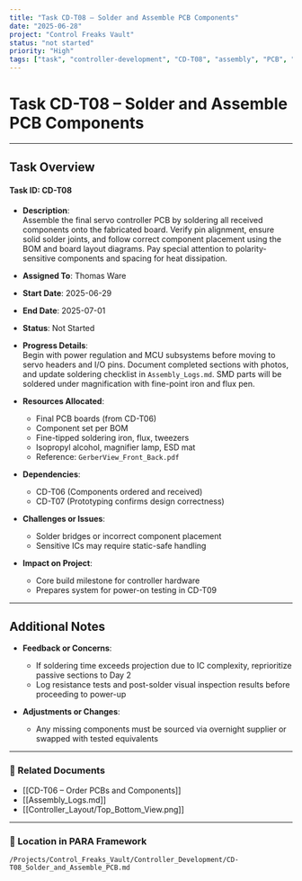 ```yaml
---
title: "Task CD-T08 – Solder and Assemble PCB Components"
date: "2025-06-28"
project: "Control Freaks Vault"
status: "not started"
priority: "High"
tags: ["task", "controller-development", "CD-T08", "assembly", "PCB", "soldering"]
---
```


# Task CD-T08 – Solder and Assemble PCB Components

---

## Task Overview

#### Task ID: CD-T08

- **Description**:  
  Assemble the final servo controller PCB by soldering all received components onto the fabricated board. Verify pin alignment, ensure solid solder joints, and follow correct component placement using the BOM and board layout diagrams. Pay special attention to polarity-sensitive components and spacing for heat dissipation.

- **Assigned To**: Thomas Ware

- **Start Date**: 2025-06-29  
- **End Date**: 2025-07-01

- **Status**: Not Started

- **Progress Details**:  
  Begin with power regulation and MCU subsystems before moving to servo headers and I/O pins. Document completed sections with photos, and update soldering checklist in `Assembly_Logs.md`. SMD parts will be soldered under magnification with fine-point iron and flux pen.

- **Resources Allocated**:
  - Final PCB boards (from CD-T06)
  - Component set per BOM
  - Fine-tipped soldering iron, flux, tweezers
  - Isopropyl alcohol, magnifier lamp, ESD mat
  - Reference: `GerberView_Front_Back.pdf`

- **Dependencies**:
  - CD-T06 (Components ordered and received)
  - CD-T07 (Prototyping confirms design correctness)

- **Challenges or Issues**:
  - Solder bridges or incorrect component placement
  - Sensitive ICs may require static-safe handling

- **Impact on Project**:
  - Core build milestone for controller hardware
  - Prepares system for power-on testing in CD-T09

---

## Additional Notes

- **Feedback or Concerns**:
  - If soldering time exceeds projection due to IC complexity, reprioritize passive sections to Day 2
  - Log resistance tests and post-solder visual inspection results before proceeding to power-up

- **Adjustments or Changes**:
  - Any missing components must be sourced via overnight supplier or swapped with tested equivalents

---

### 🔗 Related Documents

- [[CD-T06 – Order PCBs and Components]]  
- [[Assembly_Logs.md]]  
- [[Controller_Layout/Top_Bottom_View.png]]  

---

### 📁 Location in PARA Framework

`/Projects/Control_Freaks_Vault/Controller_Development/CD-T08_Solder_and_Assemble_PCB.md`

